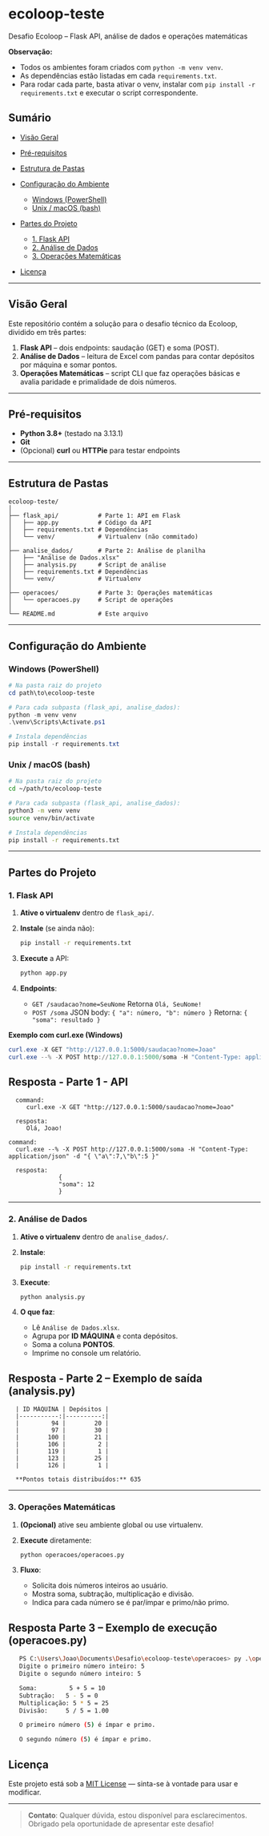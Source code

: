 # ecoloop-teste

Desafio Ecoloop – Flask API, análise de dados e operações matemáticas

**Observação:**

* Todos os ambientes foram criados com `python -m venv venv`.
* As dependências estão listadas em cada `requirements.txt`.
* Para rodar cada parte, basta ativar o venv, instalar com `pip install -r requirements.txt` e executar o script correspondente.

## Sumário

* [Visão Geral](#visão-geral)
* [Pré-requisitos](#pré-requisitos)
* [Estrutura de Pastas](#estrutura-de-pastas)
* [Configuração do Ambiente](#configuração-do-ambiente)

  * [Windows (PowerShell)](#windows-powershell)
  * [Unix / macOS (bash)](#unix--macos-bash)
* [Partes do Projeto](#partes-do-projeto)

  * [1. Flask API](#1-flask-api)
  * [2. Análise de Dados](#2-análise-de-dados)
  * [3. Operações Matemáticas](#3-operações-matemáticas)
* [Licença](#licença)

---

## Visão Geral

Este repositório contém a solução para o desafio técnico da Ecoloop, dividido em três partes:

1. **Flask API** – dois endpoints: saudação (GET) e soma (POST).
2. **Análise de Dados** – leitura de Excel com pandas para contar depósitos por máquina e somar pontos.
3. **Operações Matemáticas** – script CLI que faz operações básicas e avalia paridade e primalidade de dois números.

---

## Pré-requisitos

* **Python 3.8+** (testado na 3.13.1)
* **Git**
* (Opcional) **curl** ou **HTTPie** para testar endpoints

---

## Estrutura de Pastas

```
ecoloop-teste/
│
├── flask_api/           # Parte 1: API em Flask
│   ├── app.py           # Código da API
│   ├── requirements.txt # Dependências
│   └── venv/            # Virtualenv (não commitado)
│
├── analise_dados/       # Parte 2: Análise de planilha
│   ├── "Análise de Dados.xlsx"
│   ├── analysis.py      # Script de análise
│   ├── requirements.txt # Dependências
│   └── venv/            # Virtualenv
│
├── operacoes/           # Parte 3: Operações matemáticas
│   └── operacoes.py     # Script de operações
│
└── README.md            # Este arquivo
```

---

## Configuração do Ambiente

### Windows (PowerShell)

```powershell
# Na pasta raiz do projeto
cd path\to\ecoloop-teste

# Para cada subpasta (flask_api, analise_dados):
python -m venv venv
.\venv\Scripts\Activate.ps1

# Instala dependências
pip install -r requirements.txt
```

### Unix / macOS (bash)

```bash
# Na pasta raiz do projeto
cd ~/path/to/ecoloop-teste

# Para cada subpasta (flask_api, analise_dados):
python3 -m venv venv
source venv/bin/activate

# Instala dependências
pip install -r requirements.txt
```

---

## Partes do Projeto

### 1. Flask API

1. **Ative o virtualenv** dentro de `flask_api/`.
2. **Instale** (se ainda não):

   ```bash
   pip install -r requirements.txt
   ```
3. **Execute** a API:

   ```bash
   python app.py
   ```
4. **Endpoints**:

   * `GET /saudacao?nome=SeuNome`
     Retorna `Olá, SeuNome!`
   * `POST /soma`
     JSON body: `{ "a": número, "b": número }`
     Retorna: `{ "soma": resultado }`

**Exemplo com curl.exe (Windows)**

```powershell
curl.exe -X GET "http://127.0.0.1:5000/saudacao?nome=Joao"
curl.exe --% -X POST http://127.0.0.1:5000/soma -H "Content-Type: application/json" -d "{ \"a\":7,\"b\":5 }"
```
## Resposta - Parte 1 - API

      command: 
         curl.exe -X GET "http://127.0.0.1:5000/saudacao?nome=Joao"

      resposta: 
         Olá, Joao!

    command: 
      curl.exe --% -X POST http://127.0.0.1:5000/soma -H "Content-Type: application/json" -d "{ \"a\":7,\"b\":5 }"

      resposta:
                  {
                  "soma": 12
                  }
---

### 2. Análise de Dados

1. **Ative o virtualenv** dentro de `analise_dados/`.
2. **Instale**:

   ```bash
   pip install -r requirements.txt
   ```
3. **Execute**:

   ```bash
   python analysis.py
   ```
4. **O que faz**:

   * Lê `Análise de Dados.xlsx`.
   * Agrupa por **ID MÁQUINA** e conta depósitos.
   * Soma a coluna **PONTOS**.
   * Imprime no console um relatório.

## Resposta - Parte 2 – Exemplo de saída (analysis.py)
      | ID MÁQUINA | Depósitos |
      |-----------:|----------:|
      |         94 |        20 |
      |         97 |        30 |
      |        100 |        21 |
      |        106 |         2 |
      |        119 |         1 |
      |        123 |        25 |
      |        126 |         1 |

      **Pontos totais distribuídos:** 635


---

### 3. Operações Matemáticas

1. **(Opcional)** ative seu ambiente global ou use virtualenv.
2. **Execute** diretamente:

   ```bash
   python operacoes/operacoes.py
   ```
3. **Fluxo**:

   * Solicita dois números inteiros ao usuário.
   * Mostra soma, subtração, multiplicação e divisão.
   * Indica para cada número se é par/ímpar e primo/não primo.


## Resposta Parte 3 – Exemplo de execução (operacoes.py)
```bash
   PS C:\Users\Joao\Documents\Desafio\ecoloop-teste\operacoes> py .\operacoes.py
   Digite o primeiro número inteiro: 5
   Digite o segundo número inteiro: 5

   Soma:         5 + 5 = 10
   Subtração:   5 - 5 = 0
   Multiplicação: 5 * 5 = 25
   Divisão:     5 / 5 = 1.00

   O primeiro número (5) é ímpar e primo.

   O segundo número (5) é ímpar e primo.
```

## Licença

Este projeto está sob a [MIT License](LICENSE) — sinta-se à vontade para usar e modificar.

---

> **Contato**:
> Qualquer dúvida, estou disponível para esclarecimentos. Obrigado pela oportunidade de apresentar este desafio!
